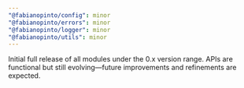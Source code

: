 ```yaml
---
"@fabianopinto/config": minor
"@fabianopinto/errors": minor
"@fabianopinto/logger": minor
"@fabianopinto/utils": minor
---
```


Initial full release of all modules under the 0.x version range. APIs are functional but still evolving—future improvements and refinements are expected.
